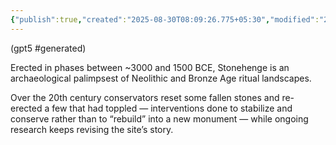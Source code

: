 ```yaml
---
{"publish":true,"created":"2025-08-30T08:09:26.775+05:30","modified":"2025-08-30T08:09:26.776+05:30","cssclasses":""}
---
```



(gpt5 #generated)

Erected in phases between ~3000 and 1500 BCE, Stonehenge is an archaeological palimpsest of Neolithic and Bronze Age ritual landscapes.

Over the 20th century conservators reset some fallen stones and re-erected a few that had toppled — interventions done to stabilize and conserve rather than to “rebuild” into a new monument — while ongoing research keeps revising the site’s story.
